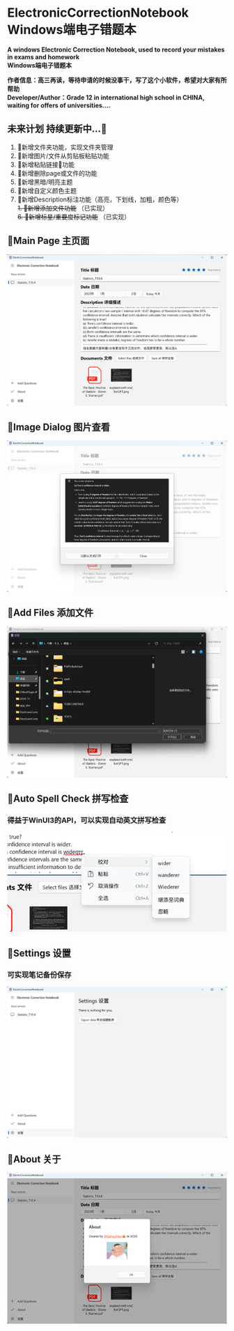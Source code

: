 # ElectronicCorrectionNotebook Windows端电子错题本
**A windows Electronic Correction Notebook, used to record your mistakes in exams and homework   
Windows端电子错题本**

**作者信息：高三再读，等待申请的时候没事干，写了这个小软件，希望对大家有所帮助**   
**Developer/Author：Grade 12 in international high school in CHINA, waiting for offers of universities....**

## 未来计划 持续更新中...🚩   

1. 🎁新增文件夹功能，实现文件夹管理
2. 🎁新增图片/文件从剪贴板粘贴功能
3. 🎁新增粘贴链接🔗功能
4. 🎁新增删除page或文件的功能  
5. 🎁新增黑暗/明亮主题   
6. 🎁新增自定义颜色主题   
7. 🎁新增Description标注功能（高亮，下划线，加粗，颜色等）   
~~1. 🎁新增添加文件功能~~   （已实现）    
~~6. 🎁新增标星/重要度标记功能~~ （已实现）    
  

## 🎁Main Page 主页面
![image](gitImage/page1.png)

## 🎁Image Dialog 图片查看
![image](gitImage/imageDialog1.png)

## 🎁Add Files 添加文件
![image](gitImage/openFile1.png)

## 🎁Auto Spell Check 拼写检查
### 得益于WinUI3的API，可以实现自动英文拼写检查
![image](gitImage/correction1.png)

## 🎁Settings 设置
### 可实现笔记备份保存
![image](gitImage/settingExport1.png)

## 🎁About 关于
![image](gitImage/about1.png)
